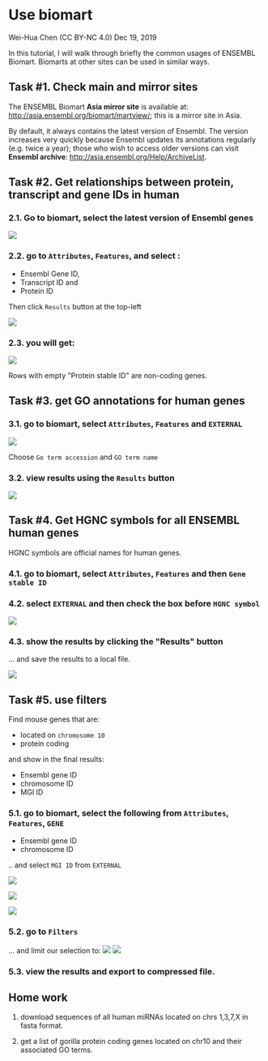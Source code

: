 Use biomart
================
Wei-Hua Chen (CC BY-NC 4.0)
Dec 19, 2019

In this tutorial, I will walk through briefly the common usages of ENSEMBL Biomart. Biomarts at other sites can be used in similar ways.

## Task #1. Check main and mirror sites

The ENSEMBL Biomart **Asia mirror site** is available at: http://asia.ensembl.org/biomart/martview/; this is a mirror site in Asia.

By default, it always contains the latest version of Ensembl. The version increases very quickly because Ensembl updates its annotations regularly (e.g. twice a year); those who wish to access older versions can visit **Ensembl archive**: http://asia.ensembl.org/Help/ArchiveList.

## Task #2. Get relationships between protein, transcript and gene IDs in human

### 2.1. Go to biomart, select the latest version of Ensembl genes

![](images/biomart001.png)

### 2.2. go to `Attributes`, `Features`, and select :

* Ensembl Gene ID,
* Transcript ID and
* Protein ID

Then click `Results` button at the top-left

![](images/biomart002.png)

### 2.3. you will get:

![](images/biomart003.png)

Rows with empty "Protein stable ID" are non-coding genes.

## Task #3. get GO annotations for human genes

### 3.1. go to biomart, select `Attributes`, `Features` and `EXTERNAL`

![](images/biomart004.png)

Choose `Go term accession` and `GO term name`

### 3.2. view results using the `Results` button

![](images/biomart005.png)

## Task #4. Get HGNC symbols for all ENSEMBL human genes

HGNC symbols are official names for human genes.

### 4.1. go to biomart, select `Attributes`, `Features` and then `Gene stable ID`

### 4.2. select `EXTERNAL` and then check the box before `HGNC symbol`

![](images/biomart006.png)

### 4.3. show the results by clicking the "Results" button

... and save the results to a local file.

![](images/biomart007.png)

## Task #5. use filters

Find mouse genes that are:

* located on `chromosome 10`
* protein coding

and show in the final results:

* Ensembl gene ID
* chromosome ID
* MGI ID

### 5.1. go to biomart, select the following from `Attributes`, `Features`, `GENE`

* Ensembl gene ID
* chromosome ID

.. and select `MGI ID` from `EXTERNAL`

![](images/biomart008.png)

![](images/biomart009.png)

![](images/biomart010.png)

### 5.2. go to `Filters`

... and limit our selection to:
![](images/biomart011.png)
![](images/biomart012.png)

### 5.3. view the results and export to compressed file.

## Home work

1. download sequences of all human miRNAs located on chrs 1,3,7,X in fasta format.

2. get a list of gorilla protein coding genes located on chr10 and their associated GO terms. 
